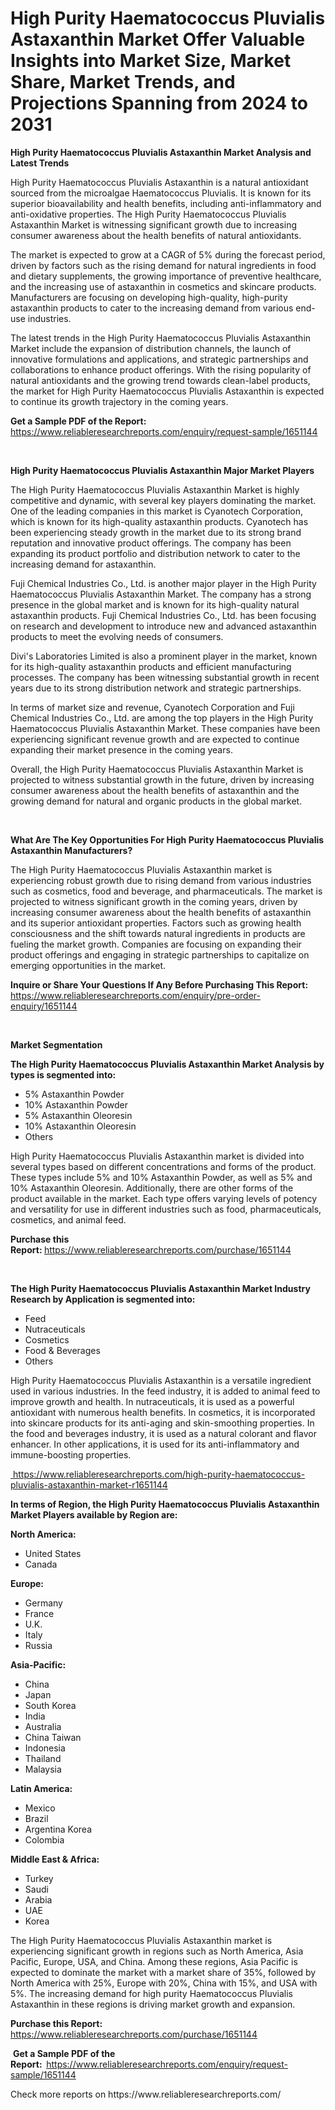 <p><h1>High Purity Haematococcus Pluvialis Astaxanthin Market Offer Valuable Insights into Market Size, Market Share, Market Trends, and Projections Spanning from 2024 to 2031</h1></p><p><strong>High Purity Haematococcus Pluvialis Astaxanthin Market Analysis and Latest Trends</strong></p>
<p><p>High Purity Haematococcus Pluvialis Astaxanthin is a natural antioxidant sourced from the microalgae Haematococcus Pluvialis. It is known for its superior bioavailability and health benefits, including anti-inflammatory and anti-oxidative properties. The High Purity Haematococcus Pluvialis Astaxanthin Market is witnessing significant growth due to increasing consumer awareness about the health benefits of natural antioxidants.</p><p>The market is expected to grow at a CAGR of 5% during the forecast period, driven by factors such as the rising demand for natural ingredients in food and dietary supplements, the growing importance of preventive healthcare, and the increasing use of astaxanthin in cosmetics and skincare products. Manufacturers are focusing on developing high-quality, high-purity astaxanthin products to cater to the increasing demand from various end-use industries.</p><p>The latest trends in the High Purity Haematococcus Pluvialis Astaxanthin Market include the expansion of distribution channels, the launch of innovative formulations and applications, and strategic partnerships and collaborations to enhance product offerings. With the rising popularity of natural antioxidants and the growing trend towards clean-label products, the market for High Purity Haematococcus Pluvialis Astaxanthin is expected to continue its growth trajectory in the coming years.</p></p>
<p><strong>Get a Sample PDF of the Report:&nbsp;</strong> <a href="https://www.reliableresearchreports.com/enquiry/request-sample/1651144">https://www.reliableresearchreports.com/enquiry/request-sample/1651144</a></p>
<p>&nbsp;</p>
<p><strong>High Purity Haematococcus Pluvialis Astaxanthin Major Market Players</strong></p>
<p><p>The High Purity Haematococcus Pluvialis Astaxanthin Market is highly competitive and dynamic, with several key players dominating the market. One of the leading companies in this market is Cyanotech Corporation, which is known for its high-quality astaxanthin products. Cyanotech has been experiencing steady growth in the market due to its strong brand reputation and innovative product offerings. The company has been expanding its product portfolio and distribution network to cater to the increasing demand for astaxanthin.</p><p>Fuji Chemical Industries Co., Ltd. is another major player in the High Purity Haematococcus Pluvialis Astaxanthin Market. The company has a strong presence in the global market and is known for its high-quality natural astaxanthin products. Fuji Chemical Industries Co., Ltd. has been focusing on research and development to introduce new and advanced astaxanthin products to meet the evolving needs of consumers.</p><p>Divi's Laboratories Limited is also a prominent player in the market, known for its high-quality astaxanthin products and efficient manufacturing processes. The company has been witnessing substantial growth in recent years due to its strong distribution network and strategic partnerships.</p><p>In terms of market size and revenue, Cyanotech Corporation and Fuji Chemical Industries Co., Ltd. are among the top players in the High Purity Haematococcus Pluvialis Astaxanthin Market. These companies have been experiencing significant revenue growth and are expected to continue expanding their market presence in the coming years.</p><p>Overall, the High Purity Haematococcus Pluvialis Astaxanthin Market is projected to witness substantial growth in the future, driven by increasing consumer awareness about the health benefits of astaxanthin and the growing demand for natural and organic products in the global market.</p></p>
<p>&nbsp;</p>
<p><strong>What Are The Key Opportunities For High Purity Haematococcus Pluvialis Astaxanthin Manufacturers?</strong></p>
<p><p>The High Purity Haematococcus Pluvialis Astaxanthin market is experiencing robust growth due to rising demand from various industries such as cosmetics, food and beverage, and pharmaceuticals. The market is projected to witness significant growth in the coming years, driven by increasing consumer awareness about the health benefits of astaxanthin and its superior antioxidant properties. Factors such as growing health consciousness and the shift towards natural ingredients in products are fueling the market growth. Companies are focusing on expanding their product offerings and engaging in strategic partnerships to capitalize on emerging opportunities in the market.</p></p>
<p><strong>Inquire or Share Your Questions If Any Before Purchasing This Report:</strong> <a href="https://www.reliableresearchreports.com/enquiry/pre-order-enquiry/1651144">https://www.reliableresearchreports.com/enquiry/pre-order-enquiry/1651144</a></p>
<p>&nbsp;</p>
<p><strong>Market Segmentation</strong></p>
<p><strong>The High Purity Haematococcus Pluvialis Astaxanthin Market Analysis by types is segmented into:</strong></p>
<p><ul><li>5% Astaxanthin Powder</li><li>10% Astaxanthin Powder</li><li>5% Astaxanthin Oleoresin</li><li>10% Astaxanthin Oleoresin</li><li>Others</li></ul></p>
<p><p>High Purity Haematococcus Pluvialis Astaxanthin market is divided into several types based on different concentrations and forms of the product. These types include 5% and 10% Astaxanthin Powder, as well as 5% and 10% Astaxanthin Oleoresin. Additionally, there are other forms of the product available in the market. Each type offers varying levels of potency and versatility for use in different industries such as food, pharmaceuticals, cosmetics, and animal feed.</p></p>
<p><strong>Purchase this Report:&nbsp;</strong><a href="https://www.reliableresearchreports.com/purchase/1651144">https://www.reliableresearchreports.com/purchase/1651144</a></p>
<p>&nbsp;</p>
<p><strong>The High Purity Haematococcus Pluvialis Astaxanthin Market Industry Research by Application is segmented into:</strong></p>
<p><ul><li>Feed</li><li>Nutraceuticals</li><li>Cosmetics</li><li>Food & Beverages</li><li>Others</li></ul></p>
<p><p>High Purity Haematococcus Pluvialis Astaxanthin is a versatile ingredient used in various industries. In the feed industry, it is added to animal feed to improve growth and health. In nutraceuticals, it is used as a powerful antioxidant with numerous health benefits. In cosmetics, it is incorporated into skincare products for its anti-aging and skin-smoothing properties. In the food and beverages industry, it is used as a natural colorant and flavor enhancer. In other applications, it is used for its anti-inflammatory and immune-boosting properties.</p></p>
<p><a href="https://www.reliableresearchreports.com/high-purity-haematococcus-pluvialis-astaxanthin-market-r1651144">&nbsp;https://www.reliableresearchreports.com/high-purity-haematococcus-pluvialis-astaxanthin-market-r1651144</a></p>
<p><strong>In terms of Region, the High Purity Haematococcus Pluvialis Astaxanthin Market Players available by Region are:</strong></p>
<p>
    <p> <strong> North America: </strong>
        <ul>
            <li>United States</li>
            <li>Canada</li>
        </ul>
        </p> 
    <p> <strong> Europe: </strong>
        <ul>
            <li>Germany</li>
            <li>France</li>
            <li>U.K.</li>
            <li>Italy</li>
            <li>Russia</li>
        </ul>
        </p> 
    <p> <strong> Asia-Pacific: </strong>
        <ul>
            <li>China</li>
            <li>Japan</li>
            <li>South Korea</li>
            <li>India</li>
            <li>Australia</li>
            <li>China Taiwan</li>
            <li>Indonesia</li>
            <li>Thailand</li>
            <li>Malaysia</li>
        </ul>
        </p> 
    <p> <strong> Latin America: </strong>
        <ul>
            <li>Mexico</li>
            <li>Brazil</li>
            <li>Argentina Korea</li>
            <li>Colombia</li>
        </ul>
        </p> 
    <p> <strong> Middle East & Africa: </strong>
        <ul>
            <li>Turkey</li>
            <li>Saudi</li>
            <li>Arabia</li>
            <li>UAE</li>
            <li>Korea</li>
        </ul>
    </p>
    </p>
<p><p>The High Purity Haematococcus Pluvialis Astaxanthin market is experiencing significant growth in regions such as North America, Asia Pacific, Europe, USA, and China. Among these regions, Asia Pacific is expected to dominate the market with a market share of 35%, followed by North America with 25%, Europe with 20%, China with 15%, and USA with 5%. The increasing demand for high purity Haematococcus Pluvialis Astaxanthin in these regions is driving market growth and expansion.</p></p>
<p><strong>Purchase this Report: </strong><a href="https://www.reliableresearchreports.com/purchase/1651144">https://www.reliableresearchreports.com/purchase/1651144</a></p>
<p>&nbsp;<strong>Get a Sample PDF of the Report:&nbsp;&nbsp;</strong><a href="https://www.reliableresearchreports.com/enquiry/request-sample/1651144">https://www.reliableresearchreports.com/enquiry/request-sample/1651144</a></p>
<p><strong></strong></p>
<p>Check more reports on https://www.reliableresearchreports.com/</p>